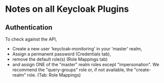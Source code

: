 # Notes on all Keycloak Plugins

## Authentication

To check against the API,

* Create a new user 'keycloak-monitoring' in your 'master' realm,
* Assign a permanent password (Credentials tab),
* remove the default role(s) (Role Mappings tab)
* and assign ONE of the "master" realm roles except "impersonation". We recommend the "query-groups" role or, if not available, the "create-realm" role. (Tab: Role Mappings)
